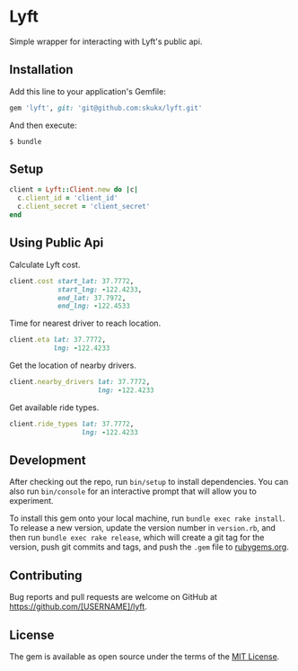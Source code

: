 # Lyft

Simple wrapper for interacting with Lyft's public api.

## Installation

Add this line to your application's Gemfile:

```ruby
gem 'lyft', git: 'git@github.com:skukx/lyft.git'
```

And then execute:

    $ bundle

## Setup

```ruby
client = Lyft::Client.new do |c|
  c.client_id = 'client_id'
  c.client_secret = 'client_secret'
end
```

## Using Public Api
Calculate Lyft cost.

```ruby
client.cost start_lat: 37.7772,
            start_lng: -122.4233,
            end_lat: 37.7972,
            end_lng: -122.4533
```

Time for nearest driver to reach location.

```ruby
client.eta lat: 37.7772,
           lng: -122.4233
```

Get the location of nearby drivers.

```ruby
client.nearby_drivers lat: 37.7772,
                      lng: -122.4233
```

Get available ride types.

```ruby
client.ride_types lat: 37.7772,
                  lng: -122.4233
```

## Development

After checking out the repo, run `bin/setup` to install dependencies. You can also run `bin/console` for an interactive prompt that will allow you to experiment.

To install this gem onto your local machine, run `bundle exec rake install`. To release a new version, update the version number in `version.rb`, and then run `bundle exec rake release`, which will create a git tag for the version, push git commits and tags, and push the `.gem` file to [rubygems.org](https://rubygems.org).

## Contributing

Bug reports and pull requests are welcome on GitHub at https://github.com/[USERNAME]/lyft.


## License

The gem is available as open source under the terms of the [MIT License](http://opensource.org/licenses/MIT).
